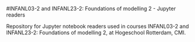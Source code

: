 #INFANL03-2 and INFANL23-2: Foundations of modelling 2 - Jupyter readers

Repository for Jupyter notebook readers used in courses INFANL03-2 and INFANL23-2: Foundations of modelling 2, at Hogeschool Rotterdam, CMI.
